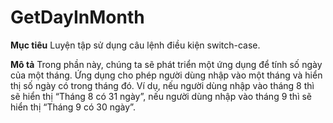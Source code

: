 # GetDayInMonth
**Mục tiêu**
Luyện tập sử dụng câu lệnh điều kiện switch-case.

**Mô tả**
Trong phần này, chúng ta sẽ phát triển một ứng dụng để tính số ngày của một tháng.
Ứng dụng cho phép người dùng nhập vào một tháng và hiển thị số ngày có trong tháng đó. Ví dụ, nếu người dùng nhập vào tháng 8 thì sẽ hiển thị “Tháng 8 có 31 ngày”, nếu người dùng nhập vào tháng 9 thì sẽ hiển thị “Tháng 9 có 30 ngày”.
